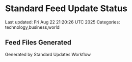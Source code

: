 # Standard Feed Update Status
Last updated: Fri Aug 22 21:20:26 UTC 2025
Categories: technology,business,world

## Feed Files Generated

Generated by Standard Updates Workflow
